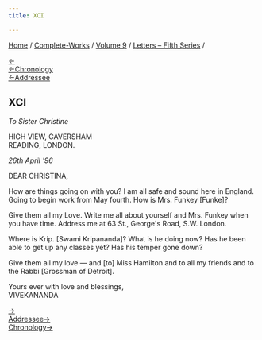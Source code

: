 ```yaml
---
title: XCI

---
```

<div>

[Home](../../../index.htm) / [Complete-Works](../../complete_works.htm)
/ [Volume 9](../volume_9_contents.htm) / [Letters – Fifth
Series](letters_fifth_series_contents.htm) /

[←](090_christina.htm)  
[←Chronology](../../volume_8/epistles_fourth_series/075_sisters.htm)  
[←Addressee](090_christina.htm)

## XCI

*To Sister Christine*

HIGH VIEW, CAVERSHAM  
READING, LONDON.

*26th April '96*

DEAR CHRISTINA,

How are things going on with you? I am all safe and sound here in
England. Going to begin work from May fourth. How is Mrs. Funkey
\[Funke\]?

Give them all my Love. Write me all about yourself and Mrs. Funkey when
you have time. Address me at 63 St., George's Road, S.W. London.

Where is Krip. \[Swami Kripananda\]? What is he doing now? Has he been
able to get up any classes yet? Has his temper gone down?

Give them all my love — and \[to\] Miss Hamilton and to all my friends
and to the Rabbi \[Grossman of Detroit\].

Yours ever with love and blessings,  
VIVEKANANDA

[→](092_mrs_bull.htm)  
[Addressee→](098_blessed_and_beloved.htm)  
[Chronology→](../../volume_7/epistles_third_series/32_dear.htm)

</div>
